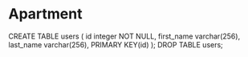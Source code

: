 # Apartment
CREATE TABLE users
(
    id integer NOT NULL,
    first_name varchar(256),
    last_name varchar(256),
    PRIMARY KEY(id)
);
DROP TABLE users;